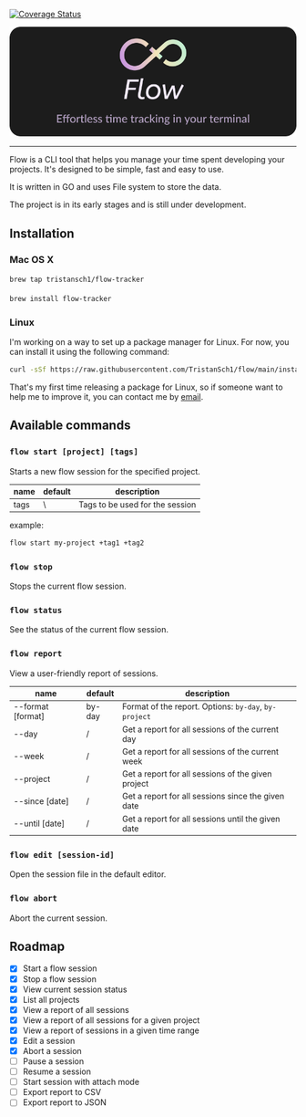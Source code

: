 [![Coverage Status](https://coveralls.io/repos/github/TristanSch1/flow/badge.svg?branch=main)](https://coveralls.io/github/TristanSch1/flow?branch=main)

<p align="center">
  <img src="assets/banner.png" />
</p>

---

Flow is a CLI tool that helps you manage your time spent developing your projects. It's designed to be simple, fast and easy to use.

It is written in GO and uses File system to store the data.

The project is in its early stages and is still under development.

## Installation

### Mac OS X

```bash
brew tap tristansch1/flow-tracker

brew install flow-tracker
```

### Linux

I'm working on a way to set up a package manager for Linux. For now, you can install it using the following command:

```bash
curl -sSf https://raw.githubusercontent.com/TristanSch1/flow/main/install.sh | sh
```

That's my first time releasing a package for Linux, so if someone want to help me to improve it, you can contact me by [email](mailto:sch.tristan1@gmail.com).

## Available commands

### `flow start [project] [tags]`

Starts a new flow session for the specified project.

| name | default | description                     |
| ---- | ------- | ------------------------------- |
| tags | \       | Tags to be used for the session |

example:

```bash
flow start my-project +tag1 +tag2
```

### `flow stop`

Stops the current flow session.

### `flow status`

See the status of the current flow session.

### `flow report`

View a user-friendly report of sessions.

| name              | default | description                                           |
| ----------------- | ------- | ----------------------------------------------------- |
| --format [format] | by-day  | Format of the report. Options: `by-day`, `by-project` |
| --day             | /       | Get a report for all sessions of the current day      |
| --week            | /       | Get a report for all sessions of the current week     |
| --project         | /       | Get a report for all sessions of the given project    |
| --since [date]    | /       | Get a report for all sessions since the given date    |
| --until [date]    | /       | Get a report for all sessions until the given date    |

### `flow edit [session-id]`

Open the session file in the default editor.

### `flow abort`

Abort the current session.

## Roadmap

- [x] Start a flow session
- [x] Stop a flow session
- [x] View current session status
- [x] List all projects
- [x] View a report of all sessions
- [x] View a report of all sessions for a given project
- [x] View a report of sessions in a given time range
- [x] Edit a session
- [x] Abort a session
- [ ] Pause a session
- [ ] Resume a session
- [ ] Start session with attach mode
- [ ] Export report to CSV
- [ ] Export report to JSON
